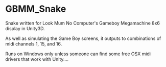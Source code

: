 # GBMM_Snake

Snake written for Look Mum No Computer's Gameboy Megamachine 8x6 display in Unity3D.

As well as simulating the Game Boy screens, it outputs to combinations of midi channels 1, 15, and 16.

Runs on Windows only unless someone can find some free OSX midi drivers that work with Unity....


